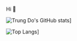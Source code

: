 Hi 🥳

![Trung Do's GitHub stats](https://github-readme-stats.vercel.app/api?username=dothanhtrung&show_icons=true&count_private=true)]

![Top Langs](https://github-readme-stats.vercel.app/api/top-langs/?username=dothanhtrung&layout=compact)]
